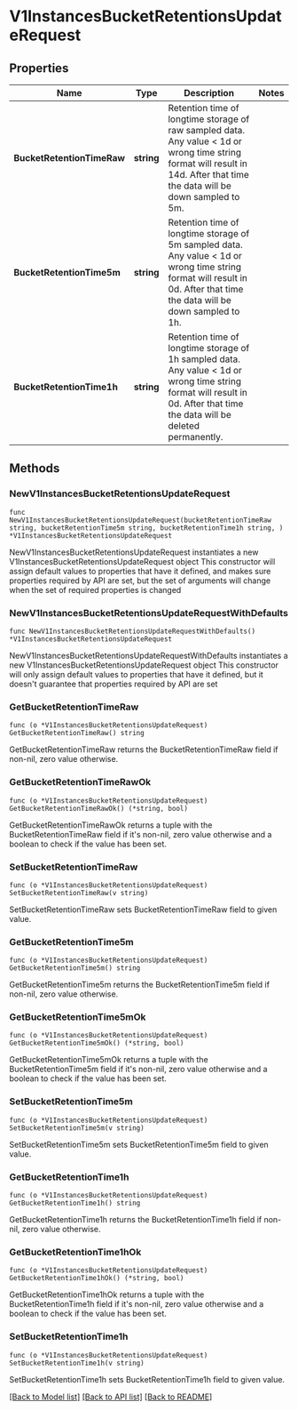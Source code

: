 # V1InstancesBucketRetentionsUpdateRequest

## Properties

Name | Type | Description | Notes
------------ | ------------- | ------------- | -------------
**BucketRetentionTimeRaw** | **string** | Retention time of longtime storage of raw sampled data. Any value &lt; 1d or wrong time string format will result in 14d. After that time the data will be down sampled to 5m. | 
**BucketRetentionTime5m** | **string** | Retention time of longtime storage of 5m sampled data. Any value &lt; 1d or wrong time string format will result in 0d. After that time the data will be down sampled to 1h. | 
**BucketRetentionTime1h** | **string** | Retention time of longtime storage of 1h sampled data. Any value &lt; 1d or wrong time string format will result in 0d. After that time the data will be deleted permanently. | 

## Methods

### NewV1InstancesBucketRetentionsUpdateRequest

`func NewV1InstancesBucketRetentionsUpdateRequest(bucketRetentionTimeRaw string, bucketRetentionTime5m string, bucketRetentionTime1h string, ) *V1InstancesBucketRetentionsUpdateRequest`

NewV1InstancesBucketRetentionsUpdateRequest instantiates a new V1InstancesBucketRetentionsUpdateRequest object
This constructor will assign default values to properties that have it defined,
and makes sure properties required by API are set, but the set of arguments
will change when the set of required properties is changed

### NewV1InstancesBucketRetentionsUpdateRequestWithDefaults

`func NewV1InstancesBucketRetentionsUpdateRequestWithDefaults() *V1InstancesBucketRetentionsUpdateRequest`

NewV1InstancesBucketRetentionsUpdateRequestWithDefaults instantiates a new V1InstancesBucketRetentionsUpdateRequest object
This constructor will only assign default values to properties that have it defined,
but it doesn't guarantee that properties required by API are set

### GetBucketRetentionTimeRaw

`func (o *V1InstancesBucketRetentionsUpdateRequest) GetBucketRetentionTimeRaw() string`

GetBucketRetentionTimeRaw returns the BucketRetentionTimeRaw field if non-nil, zero value otherwise.

### GetBucketRetentionTimeRawOk

`func (o *V1InstancesBucketRetentionsUpdateRequest) GetBucketRetentionTimeRawOk() (*string, bool)`

GetBucketRetentionTimeRawOk returns a tuple with the BucketRetentionTimeRaw field if it's non-nil, zero value otherwise
and a boolean to check if the value has been set.

### SetBucketRetentionTimeRaw

`func (o *V1InstancesBucketRetentionsUpdateRequest) SetBucketRetentionTimeRaw(v string)`

SetBucketRetentionTimeRaw sets BucketRetentionTimeRaw field to given value.


### GetBucketRetentionTime5m

`func (o *V1InstancesBucketRetentionsUpdateRequest) GetBucketRetentionTime5m() string`

GetBucketRetentionTime5m returns the BucketRetentionTime5m field if non-nil, zero value otherwise.

### GetBucketRetentionTime5mOk

`func (o *V1InstancesBucketRetentionsUpdateRequest) GetBucketRetentionTime5mOk() (*string, bool)`

GetBucketRetentionTime5mOk returns a tuple with the BucketRetentionTime5m field if it's non-nil, zero value otherwise
and a boolean to check if the value has been set.

### SetBucketRetentionTime5m

`func (o *V1InstancesBucketRetentionsUpdateRequest) SetBucketRetentionTime5m(v string)`

SetBucketRetentionTime5m sets BucketRetentionTime5m field to given value.


### GetBucketRetentionTime1h

`func (o *V1InstancesBucketRetentionsUpdateRequest) GetBucketRetentionTime1h() string`

GetBucketRetentionTime1h returns the BucketRetentionTime1h field if non-nil, zero value otherwise.

### GetBucketRetentionTime1hOk

`func (o *V1InstancesBucketRetentionsUpdateRequest) GetBucketRetentionTime1hOk() (*string, bool)`

GetBucketRetentionTime1hOk returns a tuple with the BucketRetentionTime1h field if it's non-nil, zero value otherwise
and a boolean to check if the value has been set.

### SetBucketRetentionTime1h

`func (o *V1InstancesBucketRetentionsUpdateRequest) SetBucketRetentionTime1h(v string)`

SetBucketRetentionTime1h sets BucketRetentionTime1h field to given value.



[[Back to Model list]](../README.md#documentation-for-models) [[Back to API list]](../README.md#documentation-for-api-endpoints) [[Back to README]](../README.md)


